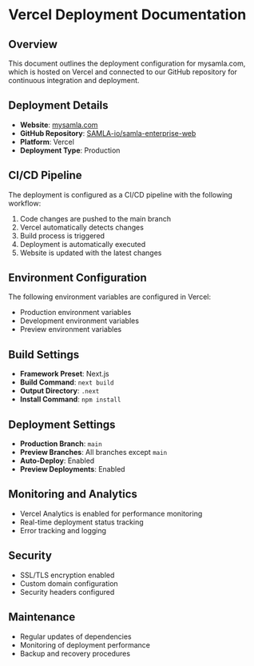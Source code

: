 # Vercel Deployment Documentation

## Overview
This document outlines the deployment configuration for mysamla.com, which is hosted on Vercel and connected to our GitHub repository for continuous integration and deployment.

## Deployment Details
- **Website**: [mysamla.com](https://mysamla.com)
- **GitHub Repository**: [SAMLA-io/samla-enterprise-web](https://github.com/SAMLA-io/samla-enterprise-web/tree/main)
- **Platform**: Vercel
- **Deployment Type**: Production

## CI/CD Pipeline
The deployment is configured as a CI/CD pipeline with the following workflow:
1. Code changes are pushed to the main branch
2. Vercel automatically detects changes
3. Build process is triggered
4. Deployment is automatically executed
5. Website is updated with the latest changes

## Environment Configuration
The following environment variables are configured in Vercel:
- Production environment variables
- Development environment variables
- Preview environment variables

## Build Settings
- **Framework Preset**: Next.js
- **Build Command**: `next build`
- **Output Directory**: `.next`
- **Install Command**: `npm install`

## Deployment Settings
- **Production Branch**: `main`
- **Preview Branches**: All branches except `main`
- **Auto-Deploy**: Enabled
- **Preview Deployments**: Enabled

## Monitoring and Analytics
- Vercel Analytics is enabled for performance monitoring
- Real-time deployment status tracking
- Error tracking and logging

## Security
- SSL/TLS encryption enabled
- Custom domain configuration
- Security headers configured

## Maintenance
- Regular updates of dependencies
- Monitoring of deployment performance
- Backup and recovery procedures
